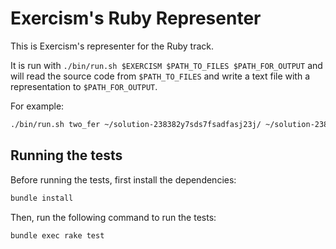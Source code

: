 # Exercism's Ruby Representer

This is Exercism's representer for the Ruby track.

It is run with `./bin/run.sh $EXERCISM $PATH_TO_FILES $PATH_FOR_OUTPUT` and will read the source code from `$PATH_TO_FILES` and write a text file with a representation to `$PATH_FOR_OUTPUT`.

For example:

```bash
./bin/run.sh two_fer ~/solution-238382y7sds7fsadfasj23j/ ~/solution-238382y7sds7fsadfasj23j/output
```

## Running the tests

Before running the tests, first install the dependencies:

```bash
bundle install
```

Then, run the following command to run the tests:

```bash
bundle exec rake test
```
